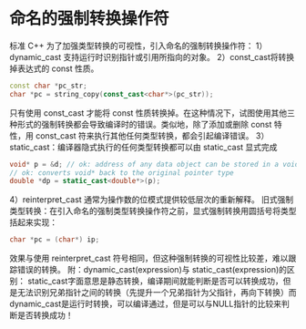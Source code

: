 # 命名的强制转换操作符

标准 C++ 为了加强类型转换的可视性，引入命名的强制转换操作符：
1）dynamic_cast 支持运行时识别指针或引用所指向的对象。
2）const_cast将转换掉表达式的 const 性质。

```C++
const char *pc_str;
char *pc = string_copy(const_cast<char*>(pc_str));
```
只有使用 const_cast 才能将 const 性质转换掉。在这种情况下，试图使用其他三种形式的强制转换都会导致编译时的错误。类似地，除了添加或删除 const 特性，用 const_cast 符来执行其他任何类型转换，都会引起编译错误。
3）static_cast：编译器隐式执行的任何类型转换都可以由 static_cast 显式完成
```C++
void* p = &d; // ok: address of any data object can be stored in a void*
// ok: converts void* back to the original pointer type
double *dp = static_cast<double*>(p);
```
4）reinterpret_cast 通常为操作数的位模式提供较低层次的重新解释。
旧式强制类型转换：在引入命名的强制类型转换操作符之前，显式强制转换用圆括号将类型括起来实现：
```C++
char *pc = (char*) ip;
```
效果与使用 reinterpret_cast 符号相同，但这种强制转换的可视性比较差，难以跟踪错误的转换。
附：dynamic_cast<type-id>(expression)与 static_cast<type-id>(expression)的区别：
static_cast字面意思是静态转换，编译期间就能判断是否可以转换成功，但是无法识别兄弟指针之间的转换（先提升一个兄弟指针为父指针，再向下转换）而dynamic_cast是运行时转换，可以编译通过，但是可以与NULL指针的比较来判断是否转换成功！